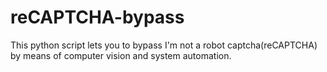 # reCAPTCHA-bypass
This python script lets you to bypass I'm not a robot captcha(reCAPTCHA) by means of computer vision and system automation.
